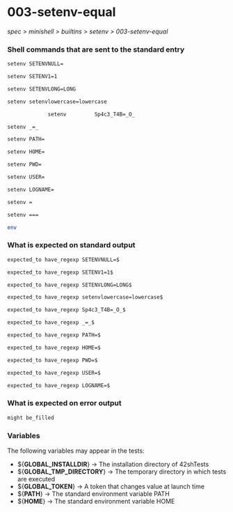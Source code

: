 # 003-setenv-equal

*spec > minishell > builtins > setenv > 003-setenv-equal*

### Shell commands that are sent to the standard entry

```bash
setenv SETENVNULL=

setenv SETENV1=1

setenv SETENVLONG=LONG

setenv setenvlowercase=lowercase

	   		 setenv 		Sp4c3_T4B=_O_		 		 

setenv _=_

setenv PATH=

setenv HOME=

setenv PWD=

setenv USER=

setenv LOGNAME=

setenv =

setenv ===

env
```

### What is expected on standard output

```bash
expected_to have_regexp SETENVNULL=$

expected_to have_regexp SETENV1=1$

expected_to have_regexp SETENVLONG=LONG$

expected_to have_regexp setenvlowercase=lowercase$

expected_to have_regexp Sp4c3_T4B=_O_$

expected_to have_regexp _=_$

expected_to have_regexp PATH=$

expected_to have_regexp HOME=$

expected_to have_regexp PWD=$

expected_to have_regexp USER=$

expected_to have_regexp LOGNAME=$
```

### What is expected on error output

```bash
might be_filled
```

### Variables

The following variables may appear in the tests:

* ${**GLOBAL_INSTALLDIR**} -> The installation directory of 42shTests
* ${**GLOBAL_TMP_DIRECTORY**} -> The temporary directory in which tests are executed
* ${**GLOBAL_TOKEN**} -> A token that changes value at launch time
* ${**PATH**} -> The standard environment variable PATH
* ${**HOME**} -> The standard environment variable HOME
